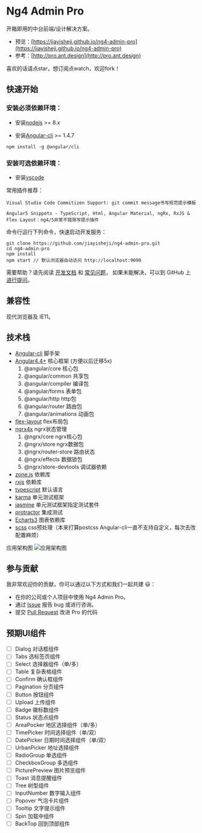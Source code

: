 # Ng4 Admin Pro

开箱即用的中台前端/设计解决方案。

- 预览：[https://jiayisheji.github.io/ng4-admin-pro](https://jiayisheji.github.io/ng4-admin-pro)
- 参考：[http://pro.ant.design](http://pro.ant.design)

喜欢的话请点star，想订阅点watch，欢迎fork！

## 快速开始

### 安装必须依赖环境：

- 安装[nodejs](https://nodejs.org/en/) >= 8.x

- 安装[Angular-cli](https://github.com/angular/angular-cli) >= 1.4.7
```
npm install -g @angular/cli
```

### 安装可选依赖环境：

- 安装[vscode](https://code.visualstudio.com/)

常用插件推荐：
```
Visual Studio Code Commitizen Support: git commit message书写规范提示模板

Angular5 Snippets - TypeScript, Html, Angular Material, ngRx, RxJS & Flex Layout：ng4/5非常不错简写提示插件
```

命令行运行下列命令，快速启动开发服务：

```
git clone https://github.com/jiayisheji/ng4-admin-pro.git
cd ng4-admin-pro
npm install
npm start // 默认浏览器自动访问 http://localhost:9090
```
需要帮助？请先阅读 [开发文档](/docs/getting-started.md) 和 [常见问题](/docs/faq.md)， 如果未能解决，可以到 GitHub 上 [进行提问](https://github.com/jiayisheji/ng4-admin-pro/issues)。


## 兼容性

现代浏览器及 IE11。

## 技术栈

- [Angular-cli](https://github.com/angular/angular-cli) 脚手架
- [Angular4.4+](https://github.com/angular/angular) 核心框架 (方便以后迁移5x)
  1. @angular/core 核心包
  2. @angular/common 共享包
  3. @angular/compiler 编译包
  4. @angular/forms 表单包
  5. @angular/http http包
  6. @angular/router 路由包
  7. @angular/animations 动画包
- [flex-layout](https://github.com/angular/flex-layout) flex布局包
- [ngrx4x](https://github.com/ngrx/store) ngrx状态管理
  1. @ngrx/core ngrx核心包
  2. @ngrx/store ngrx数据包
  3. @ngrx/router-store 路由状态
  4. @ngrx/effects 数据锁包
  5. @ngrx/store-devtools 调试器依赖
- [zone.js](https://github.com/angular/zone.js) 依赖库
- [rxjs](https://github.com/ReactiveX/rxjs) 依赖库
- [typescript](https://github.com/angular/angular) 默认语言
- [karma](https://github.com/angular/angular) 单元测试框架
- [jasmine](https://github.com/angular/angular) 单元测试框架指定测试套件
- [protractor](https://github.com/angular/angular) 集成测试
- [Echarts3](http://echarts.baidu.com/) 图表依赖库
- [scss](http://echarts.baidu.com/) css预处理（本来打算postcss Angular-cli一直不支持自定义，每次去改配置麻烦）

应用架构图
![应用架构图](http://on-img.com/chart_image/5a166576e4b04f355d2fdf26.png)
## 参与贡献

我非常欢迎你的贡献，你可以通过以下方式和我们一起共建 :smiley:：

- 在你的公司或个人项目中使用 Ng4 Admin Pro。
- 通过 [Issue](https://github.com/jiayisheji/ng4-admin-pro/issues) 报告 bug 或进行咨询。
- 提交 [Pull Request](https://github.com/jiayisheji/ng4-admin-pro/pulls) 改进 Pro 的代码

## 预期UI组件
- [ ] Dialog 对话框组件
- [ ] Tabs 选标签页组件
- [ ] Select 选择器组件（单/多）
- [ ] Table 复杂表格组件
- [ ] Confirm 确认框组件
- [ ] Pagination 分页组件
- [ ] Button 按钮组件
- [ ] Upload 上传组件
- [ ] Badge 徽标数组件
- [ ] Status 状态点组件
- [ ] AreaPocker 地区选择组件（单/多）
- [ ] TimePicker 时间选择组件（单/双）
- [ ] DatePicker 日期时间选择组件（单/双）
- [ ] UrbanPicker 地址选择组件
- [ ] RadioGroup 单选组件
- [ ] CheckboxGroup 多选组件
- [ ] PicturePreview 图片预览组件
- [ ] Toast 消息提醒组件
- [ ] Tree 树型组件
- [ ] InputNumber 数字输入组件
- [ ] Popover 气泡卡片组件
- [ ] Tooltip 文字提示组件
- [ ] Spin 加载中组件
- [ ] BackTop 回到顶部组件